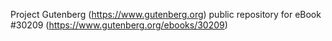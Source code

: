 Project Gutenberg (https://www.gutenberg.org) public repository for eBook #30209 (https://www.gutenberg.org/ebooks/30209)

